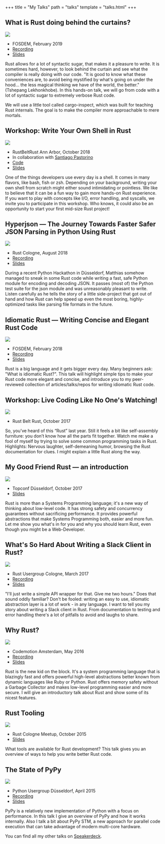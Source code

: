 +++
title = "My Talks"
path = "talks"
template = "talks.html"
+++

## What is Rust doing behind the curtains?

![](2019-fosdem.jpg)

- FOSDEM, February 2019
- [Recording](https://archive.fosdem.org/2019/schedule/event/rust_cargo_inspect/)
- [Slides](https://speakerdeck.com/mre/what-is-rust-doing-behind-the-curtains)

Rust allows for a lot of syntactic sugar, that makes it a pleasure to write. It
is sometimes hard, however, to look behind the curtain and see what the compiler
is really doing with our code. "It is good to know what these conveniences are,
to avoid being mystified by what's going on under the hood... the less magical
thinking we have of the world, the better." (Tshepang Lekhonkhobe). In this
hands-on talk, we will go from code with a lot of syntactic sugar to extremely
verbose Rust code.

We will use a little tool called cargo-inspect, which was built for teaching
Rust internals. The goal is to make the compiler more approachable to mere
mortals.

## Workshop: Write Your Own Shell in Rust

![](2018-shell-workshop.jpg)

- RustBeltRust Ann Arbor, October 2018
- In collaboration with [Santiago
  Pastorino](https://github.com/spastorino)
- [Code](https://gitlab.com/mre_/rush)
- [Slides](https://speakerdeck.com/mre/workshop-write-your-own-shell-in-rust)

One of the things developers use every day is a shell. It comes in many
flavors, like bash, fish or zsh. Depending on your background, writing
your own shell from scratch might either sound intimidating or
pointless. We like to believe that it can be a fun way to gain more
hands-on Rust experience. If you want to play with concepts like I/O,
error handling, and syscalls, we invite you to participate in this
workshop. Who knows, it could also be an opportunity to start your first
mid-size Rust project!

## Hyperjson — The Journey Towards Faster Safer JSON Parsing in Python Using Rust

![](2018-hyperjson.jpg)

- Rust Cologne, August 2018
- [Recording](https://www.youtube.com/watch?v=f1ln5j3aoSI)
- [Slides](https://speakerdeck.com/mre/hyperjson-the-journey-towards-faster-safer-json-parsing-in-python-using-rust)

During a recent Python Hackathon in Düsseldorf, Matthias somehow managed
to sneak in some Rust code while writing a fast, safe Python module for
encoding and decoding JSON. It passes (most of) the Python test suite
for the json module and was unreasonably pleasant to write. Listen
carefully as he tells the story of a little side-project that got out of
hand and how Rust can help speed up even the most boring,
highly-optimized tasks like parsing file formats in the future.

## Idiomatic Rust — Writing Concise and Elegant Rust Code

![](2018-fosdem.jpg)

- FOSDEM, February 2018
- [Recording](https://www.youtube.com/watch?v=P2mooqNMxMs)
- [Slides](https://speakerdeck.com/mre/idiomatic-rust-writing-concise-and-elegant-rust-code)

Rust is a big language and it gets bigger every day. Many beginners ask:
"What is idiomatic Rust?". This talk will highlight simple tips to make
your Rust code more elegant and concise, and introduce you to my
peer-reviewed collection of articles/talks/repos for writing idiomatic
Rust code.

## Workshop: Live Coding Like No One's Watching!

![](2017-rustbeltrust.jpg)

- Rust Belt Rust, October 2017

So, you’ve heard of this “Rust” last year. Still it feels a bit like
self-assembly furniture: you don’t know how all the parts fit together.
Watch me make a fool of myself by trying to solve some common
programming tasks in Rust.
Highlights: Nervous laughter, self-demeaning humor, browsing the Rust
documentation for clues. I might explain a little Rust along the way.

## My Good Friend Rust — an introduction

![](2017-topconf.jpg)

- Topconf Düsseldorf, October 2017
- [Slides](https://speakerdeck.com/mre/my-good-friend-rust-topconf-2017)

Rust is more than a Systems Programming language; it's a new way of
thinking about low-level code. It has strong safety and concurrency
guarantees without sacrificing performance. It provides powerful
abstractions that make Systems Programming both, easier and more fun.
Let me show you what's in for you and why you should learn Rust, even
though you might be a Web-Developer.

## What's So Hard About Writing a Slack Client in Rust?

![](slack-client.jpg)

- Rust Usergroup Cologne, March 2017
- [Recording](https://www.youtube.com/watch?v=rrtJh1kz1Ms)
- [Slides](https://speakerdeck.com/mre/whats-so-hard-about-writing-a-slack-client-in-rust)

"I'll just write a simple API wrapper for that. Give me two hours." Does
that sound oddly familiar? Don't be fooled: writing an easy to use,
idiomatic abstraction layer is a lot of work - in any language. I want
to tell you my story about writing a Slack client in Rust. From
documentation to testing and error handling there's a lot of pitfalls to
avoid and laughs to share.

## Why Rust?

![](why-rust.jpg)

- Codemotion Amsterdam, May 2016
- [Recording](https://www.youtube.com/watch?v=imtejBNbm0o)
- [Slides](https://speakerdeck.com/mre/why-rust)

Rust is the new kid on the block. It's a system programming language
that is blazingly fast and offers powerful high-level abstractions
better known from dynamic languages like Ruby or Python. Rust offers
memory safety without a Garbage Collector and makes low-level
programming easier and more secure. I will give an introductory talk
about Rust and show some of its nicest features.

## Rust Tooling

![](2015-tooling.jpg)

- Rust Cologne Meetup, October 2015
- [Slides](https://speakerdeck.com/mre/rust-tooling-october-2015)

What tools are available for Rust development? This talk gives you an
overview of ways to help you write better Rust code.

## The State of PyPy

![](pypy.jpg)

- Python Usergroup Düsseldorf, April 2015
- [Recording](https://www.youtube.com/watch?v=YEzuUJGcPqc)
- [Slides](https://speakerdeck.com/mre/the-state-of-pypy-april-2015)

PyPy is a relatively new implementation of Python with a focus on
performance. In this talk I give an overview of PyPy and how it works
internally. Also I talk a bit about PyPy STM, a new approach for
parallel code execution that can take advantage of modern multi-core
hardware.

You can find all my other talks on
[Speakerdeck](https://speakerdeck.com/mre).
